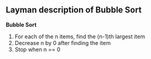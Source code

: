 ## Layman description of Bubble Sort

**Bubble Sort**
   1. For each of the n items, find the (n-1)th largest item
   2. Decrease n by 0 after finding the item
   3. Stop when n == 0
